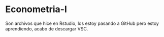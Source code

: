# Econometria-I

Son archivos que hice en Rstudio, los estoy pasando a GitHub pero estoy aprendiendo, acabo de descargar VSC.
